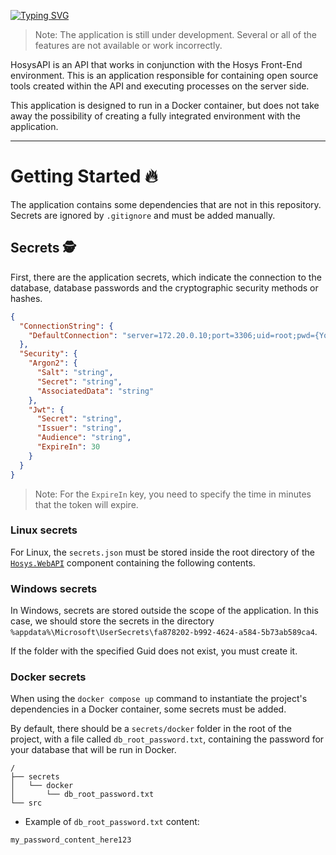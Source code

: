 [![Typing SVG](https://readme-typing-svg.demolab.com?font=Fira+Code&weight=500&size=46&pause=1000&color=EB7B59&center=true&vCenter=true&random=false&width=435&height=100&lines=HosysAPI)](https://git.io/typing-svg)

> Note: The application is still under development. Several or all of the features are not available or work incorrectly.

HosysAPI is an API that works in conjunction with the Hosys Front-End environment. This is an application responsible for containing open source tools created within the API and executing processes on the server side.

This application is designed to run in a Docker container, but does not take away the possibility of creating a fully integrated environment with the application.

---

# Getting Started 🔥
The application contains some dependencies that are not in this repository. Secrets are ignored by `.gitignore` and must be added manually.

## Secrets 🕵️

First, there are the application secrets, which indicate the connection to the database, database passwords and the cryptographic security methods or hashes.
```json
{
  "ConnectionString": {
    "DefaultConnection": "server=172.20.0.10;port=3306;uid=root;pwd={Your_DB_Password};database=Hosys"
  },
  "Security": {
    "Argon2": {
      "Salt": "string",
      "Secret": "string",
      "AssociatedData": "string"
    },
    "Jwt": {
      "Secret": "string",
      "Issuer": "string",
      "Audience": "string",
      "ExpireIn": 30
    }
  }
}
```
> Note: For the `ExpireIn` key, you need to specify the time in minutes that the token will expire.

### Linux secrets
For Linux, the `secrets.json` must be stored inside the root directory of the [`Hosys.WebAPI`](/src/Infrastructure/Hosys.WebAPI) component containing the following contents.

### Windows secrets
In Windows, secrets are stored outside the scope of the application. In this case, we should store the secrets in the directory `%appdata%\Microsoft\UserSecrets\fa878202-b992-4624-a584-5b73ab589ca4`. 

If the folder with the specified Guid does not exist, you must create it.

### Docker secrets
When using the `docker compose up` command to instantiate the project's dependencies in a Docker container, some secrets must be added.

By default, there should be a `secrets/docker` folder in the root of the project, with a file called `db_root_password.txt`, containing the password for your database that will be run in Docker.
```
/
├── secrets
│   └── docker
│       └── db_root_password.txt
└── src
```
- Example of `db_root_password.txt` content:
```txt
my_password_content_here123
```

